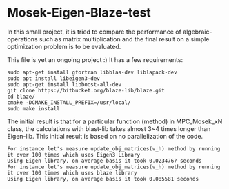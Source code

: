 # Mosek-Eigen-Blaze-test
In this small project, it is tried to compare the performance of algebraic-operations such as matrix multiplication and the final result on a simple optimization problem is to be evaluated.


This file is yet an ongoing project :)
It has a few requirements:
```
sudo apt-get install gfortran libblas-dev liblapack-dev
sudo apt install libeigen3-dev
sudo apt-get install libboost-all-dev
git clone https://bitbucket.org/blaze-lib/blaze.git
cd blaze/
cmake -DCMAKE_INSTALL_PREFIX=/usr/local/
sudo make install
```
The initial result is that for a particular function (method) in MPC_Mosek_xN class, the calculations with blast-lib takes almost 3~4 times longer than Eigen-lib.
This initial result is based on no parallelization of the code.
```
For instance let's measure update_obj_matrices(v_h) method by running it over 100 times which uses Eigen3 Library
Using Eigen library, on average basis it took 0.0234767 seconds
For instance let's measure update_obj_matrices(v_h) method by running it over 100 times which uses blaze library
Using Eigen library, on average basis it took 0.085581 seconds
```

